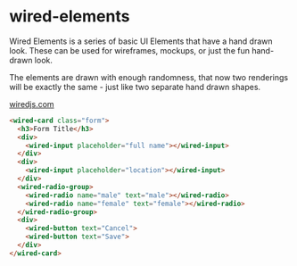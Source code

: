 # wired-elements
Wired Elements is a series of basic UI Elements that have a hand drawn look. These can be used for wireframes, mockups, or just the fun hand-drawn look. 

The elements are drawn with enough randomness, that now two renderings will be exactly the same - just like two separate hand drawn shapes. 

[wiredjs.com](http://wiredjs.com)

<!--
```
<custom-element-demo>
  <template>
    <link href="https://fonts.googleapis.com/css?family=Shadows+Into+Light" rel="stylesheet">
    <script src="../webcomponentsjs/webcomponents-lite.js"></script>
    <link rel="import" href="../wired-input/wired-input.html">
    <link rel="import" href="../wired-radio-group/wired-radio-group.html">
    <link rel="import" href="../wired-radio/wired-radio.html">
    <link rel="import" href="../wired-card/wired-card.html">
    <link rel="import" href="../wired-button/wired-button.html">
    <style is="custom-style">
    wired-card {
        max-width: 500px;
        padding: 10px;
        margin: 5px 0;
      }

      .form {
        font-family: 'Shadows Into Light', sans-serif;
        font-weight: 400;
      }

      wired-input {
        width: 400px;
        margin: 5px 0;
      }

      wired-radio {
        display: inline-block;
        margin: 5px;
      }
    </style>
    <next-code-block></next-code-block>
  </template>
</custom-element-demo>
```
-->
```html
<wired-card class="form">
  <h3>Form Title</h3>
  <div>
    <wired-input placeholder="full name"></wired-input>
  </div>
  <div>
    <wired-input placeholder="location"></wired-input>
  </div>
  <wired-radio-group>
    <wired-radio name="male" text="male"></wired-radio>
    <wired-radio name="female" text="female"></wired-radio>
  </wired-radio-group>
  <div>
    <wired-button text="Cancel">
    <wired-button text="Save">
  </div>
</wired-card>
```
